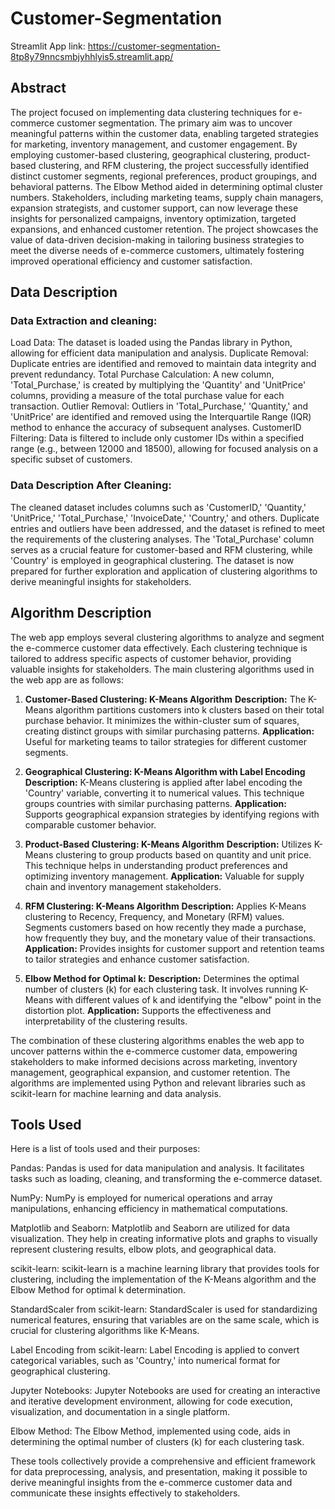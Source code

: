 # Customer-Segmentation
Streamlit App link: https://customer-segmentation-8tp8y79nncsmbjyhhlyis5.streamlit.app/

## Abstract
The project focused on implementing data clustering techniques for e-commerce customer segmentation. The primary aim was to uncover meaningful patterns within the customer data, enabling targeted strategies for marketing, inventory management, and customer engagement. By employing customer-based clustering, geographical clustering, product-based clustering, and RFM clustering, the project successfully identified distinct customer segments, regional preferences, product groupings, and behavioral patterns. The Elbow Method aided in determining optimal cluster numbers. Stakeholders, including marketing teams, supply chain managers, expansion strategists, and customer support, can now leverage these insights for personalized campaigns, inventory optimization, targeted expansions, and enhanced customer retention. The project showcases the value of data-driven decision-making in tailoring business strategies to meet the diverse needs of e-commerce customers, ultimately fostering improved operational efficiency and customer satisfaction.

## Data Description
### Data Extraction and cleaning:
Load Data: The dataset is loaded using the Pandas library in Python, allowing for efficient data manipulation and analysis.
Duplicate Removal: Duplicate entries are identified and removed to maintain data integrity and prevent redundancy.
Total Purchase Calculation: A new column, 'Total_Purchase,' is created by multiplying the 'Quantity' and 'UnitPrice' columns, providing a measure of the total purchase value for each transaction.
Outlier Removal: Outliers in 'Total_Purchase,' 'Quantity,' and 'UnitPrice' are identified and removed using the Interquartile Range (IQR) method to enhance the accuracy of subsequent analyses.
CustomerID Filtering: Data is filtered to include only customer IDs within a specified range (e.g., between 12000 and 18500), allowing for focused analysis on a specific subset of customers.
### Data Description After Cleaning:
The cleaned dataset includes columns such as 'CustomerID,' 'Quantity,' 'UnitPrice,' 'Total_Purchase,' 'InvoiceDate,' 'Country,' and others. Duplicate entries and outliers have been addressed, and the dataset is refined to meet the requirements of the clustering analyses. The 'Total_Purchase' column serves as a crucial feature for customer-based and RFM clustering, while 'Country' is employed in geographical clustering. The dataset is now prepared for further exploration and application of clustering algorithms to derive meaningful insights for stakeholders.

## Algorithm Description
The web app employs several clustering algorithms to analyze and segment the e-commerce customer data effectively. Each clustering technique is tailored to address specific aspects of customer behavior, providing valuable insights for stakeholders. The main clustering algorithms used in the web app are as follows:

1. **Customer-Based Clustering: K-Means Algorithm**
   **Description:** The K-Means algorithm partitions customers into k clusters based on their total purchase behavior. It minimizes the within-cluster sum of squares, creating distinct groups with similar purchasing patterns.
   **Application:** Useful for marketing teams to tailor strategies for different customer segments.

2. **Geographical Clustering: K-Means Algorithm with Label Encoding**
   **Description:** K-Means clustering is applied after label encoding the 'Country' variable, converting it to numerical values. This technique groups countries with similar purchasing patterns.
   **Application:** Supports geographical expansion strategies by identifying regions with comparable customer behavior.

3. **Product-Based Clustering: K-Means Algorithm**
   **Description:** Utilizes K-Means clustering to group products based on quantity and unit price. This technique helps in understanding product preferences and optimizing inventory management.
   **Application:** Valuable for supply chain and inventory management stakeholders.

4. **RFM Clustering: K-Means Algorithm**
   **Description:** Applies K-Means clustering to Recency, Frequency, and Monetary (RFM) values. Segments customers based on how recently they made a purchase, how frequently they buy, and the monetary value of their transactions.
   **Application:** Provides insights for customer support and retention teams to tailor strategies and enhance customer satisfaction.

5. **Elbow Method for Optimal k:**
   **Description:** Determines the optimal number of clusters (k) for each clustering task. It involves running K-Means with different values of k and identifying the "elbow" point in the distortion plot.
   **Application:** Supports the effectiveness and interpretability of the clustering results.

The combination of these clustering algorithms enables the web app to uncover patterns within the e-commerce customer data, empowering stakeholders to make informed decisions across marketing, inventory management, geographical expansion, and customer retention. The algorithms are implemented using Python and relevant libraries such as scikit-learn for machine learning and data analysis.

## Tools Used
Here is a list of tools used and their purposes:

Pandas: Pandas is used for data manipulation and analysis. It facilitates tasks such as loading, cleaning, and transforming the e-commerce dataset.

NumPy: NumPy is employed for numerical operations and array manipulations, enhancing efficiency in mathematical computations.

Matplotlib and Seaborn: Matplotlib and Seaborn are utilized for data visualization. They help in creating informative plots and graphs to visually represent clustering results, elbow plots, and geographical data.

scikit-learn: scikit-learn is a machine learning library that provides tools for clustering, including the implementation of the K-Means algorithm and the Elbow Method for optimal k determination.

StandardScaler from scikit-learn: StandardScaler is used for standardizing numerical features, ensuring that variables are on the same scale, which is crucial for clustering algorithms like K-Means.

Label Encoding from scikit-learn: Label Encoding is applied to convert categorical variables, such as 'Country,' into numerical format for geographical clustering.

Jupyter Notebooks: Jupyter Notebooks are used for creating an interactive and iterative development environment, allowing for code execution, visualization, and documentation in a single platform.

Elbow Method: The Elbow Method, implemented using code, aids in determining the optimal number of clusters (k) for each clustering task.

These tools collectively provide a comprehensive and efficient framework for data preprocessing, analysis, and presentation, making it possible to derive meaningful insights from the e-commerce customer data and communicate these insights effectively to stakeholders.







